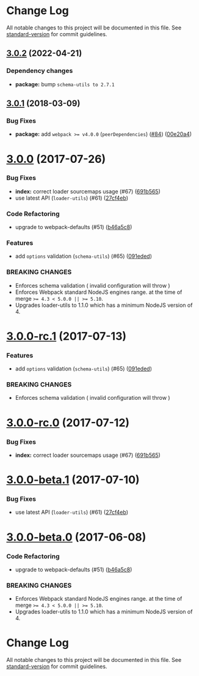 # Change Log

All notable changes to this project will be documented in this file. See [standard-version](https://github.com/conventional-changelog/standard-version) for commit guidelines.

<a name="3.0.2"></a>
## [3.0.2](https://github.com/webpack-contrib/istanbul-instrumenter-loader/compare/v3.0.1...v3.0.2) (2022-04-21)


### Dependency changes

* **package:** bump `schema-utils to 2.7.1`


<a name="3.0.1"></a>
## [3.0.1](https://github.com/webpack-contrib/istanbul-instrumenter-loader/compare/v3.0.0...v3.0.1) (2018-03-09)


### Bug Fixes

* **package:** add `webpack >= v4.0.0` (`peerDependencies`) ([#84](https://github.com/webpack-contrib/istanbul-instrumenter-loader/issues/84)) ([00e20a4](https://github.com/webpack-contrib/istanbul-instrumenter-loader/commit/00e20a4))



<a name="3.0.0"></a>
# [3.0.0](https://github.com/webpack-contrib/istanbul-instrumenter-loader/compare/v2.0.0...v3.0.0) (2017-07-26)


### Bug Fixes

* **index:** correct loader sourcemaps usage (#67) ([691b565](https://github.com/webpack-contrib/istanbul-instrumenter-loader/commit/691b565))
* use latest API (`loader-utils`) (#61) ([27cf4eb](https://github.com/webpack-contrib/istanbul-instrumenter-loader/commit/27cf4eb))


### Code Refactoring

* upgrade to webpack-defaults (#51) ([b46a5c8](https://github.com/webpack-contrib/istanbul-instrumenter-loader/commit/b46a5c8))


### Features

* add `options` validation (`schema-utils`) (#65) ([091eded](https://github.com/webpack-contrib/istanbul-instrumenter-loader/commit/091eded))


### BREAKING CHANGES

* Enforces schema validation ( invalid configuration will throw )
* Enforces Webpack standard NodeJS engines range.
   at the time of merge `>= 4.3 < 5.0.0 || >= 5.10`.
* Upgrades loader-utils to 1.1.0 which has a minimum NodeJS version of 4.



<a name="3.0.0-rc.1"></a>
# [3.0.0-rc.1](https://github.com/webpack-contrib/istanbul-instrumenter-loader/compare/v3.0.0-rc.0...v3.0.0-rc.1) (2017-07-13)


### Features

* add `options` validation (`schema-utils`) (#65) ([091eded](https://github.com/webpack-contrib/istanbul-instrumenter-loader/commit/091eded))


### BREAKING CHANGES

* Enforces schema validation ( invalid configuration will throw )



<a name="3.0.0-rc.0"></a>
# [3.0.0-rc.0](https://github.com/webpack-contrib/istanbul-instrumenter-loader/compare/v3.0.0-beta.1...v3.0.0-rc.0) (2017-07-12)


### Bug Fixes

* **index:** correct loader sourcemaps usage (#67) ([691b565](https://github.com/webpack-contrib/istanbul-instrumenter-loader/commit/691b565))



<a name="3.0.0-beta.1"></a>
# [3.0.0-beta.1](https://github.com/webpack-contrib/istanbul-instrumenter-loader/compare/v3.0.0-beta.0...v3.0.0-beta.1) (2017-07-10)


### Bug Fixes

* use latest API (`loader-utils`) (#61) ([27cf4eb](https://github.com/webpack-contrib/istanbul-instrumenter-loader/commit/27cf4eb))



<a name="3.0.0-beta.0"></a>
# [3.0.0-beta.0](https://github.com/webpack-contrib/istanbul-instrumenter-loader/compare/v2.0.0...v3.0.0-beta.0) (2017-06-08)


### Code Refactoring

* upgrade to webpack-defaults (#51) ([b46a5c8](https://github.com/webpack-contrib/istanbul-instrumenter-loader/commit/b46a5c8))


### BREAKING CHANGES

* Enforces Webpack standard NodeJS engines range.
   at the time of merge `>= 4.3 < 5.0.0 || >= 5.10`.
* Upgrades loader-utils to 1.1.0 which has a minimum NodeJS version of 4.



# Change Log

All notable changes to this project will be documented in this file. See [standard-version](https://github.com/conventional-changelog/standard-version) for commit guidelines.
